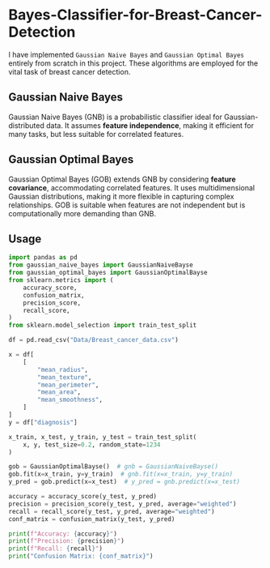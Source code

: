 # Bayes-Classifier-for-Breast-Cancer-Detection

I have implemented `Gaussian Naive Bayes` and `Gaussian Optimal Bayes` entirely from scratch in this project. These algorithms are employed for the vital task of breast cancer detection.

## Gaussian Naive Bayes
Gaussian Naive Bayes (GNB) is a probabilistic classifier ideal for Gaussian-distributed data. It assumes **feature independence**, making it efficient for many tasks, but less suitable for correlated features.

## Gaussian Optimal Bayes
Gaussian Optimal Bayes (GOB) extends GNB by considering **feature covariance**, accommodating correlated features. It uses multidimensional Gaussian distributions, making it more flexible in capturing complex relationships. GOB is suitable when features are not independent but is computationally more demanding than GNB.

## Usage
```python
import pandas as pd
from gaussian_naive_bayes import GaussianNaiveBayse
from gaussian_optimal_bayes import GaussianOptimalBayse
from sklearn.metrics import (
    accuracy_score,
    confusion_matrix,
    precision_score,
    recall_score,
)
from sklearn.model_selection import train_test_split

df = pd.read_csv("Data/Breast_cancer_data.csv")

x = df[
    [
        "mean_radius",
        "mean_texture",
        "mean_perimeter",
        "mean_area",
        "mean_smoothness",
    ]
]
y = df["diagnosis"]

x_train, x_test, y_train, y_test = train_test_split(
    x, y, test_size=0.2, random_state=1234
)

gob = GaussianOptimalBayse()  # gnb = GaussianNaiveBayse()
gob.fit(x=x_train, y=y_train)  # gnb.fit(x=x_train, y=y_train)
y_pred = gob.predict(x=x_test)  # y_pred = gnb.predict(x=x_test)

accuracy = accuracy_score(y_test, y_pred)
precision = precision_score(y_test, y_pred, average="weighted")
recall = recall_score(y_test, y_pred, average="weighted")
conf_matrix = confusion_matrix(y_test, y_pred)

print(f"Accuracy: {accuracy}")
print(f"Precision: {precision}")
print(f"Recall: {recall}")
print("Confusion Matrix: {conf_matrix}")
